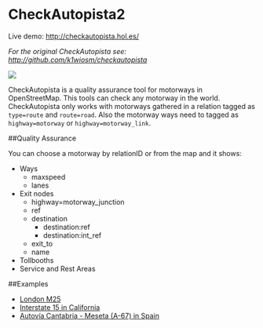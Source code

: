 # CheckAutopista2

Live demo: http://checkautopista.hol.es/

_For the original CheckAutopista see: http://github.com/k1wiosm/checkautopista_

![](https://raw.githubusercontent.com/k1wiosm/checkautopista2/master/img/example.png)

CheckAutopista is a quality assurance tool for motorways in OpenStreetMap. This tools can check any motorway in the world. CheckAutopista only works with motorways gathered in a relation tagged as ```type=route``` and ```route=road```. Also the motorway ways need to tagged as ```highway=motorway``` or ```highway=motorway_link```.

##Quality Assurance

You can choose a motorway by relationID or from the map and it shows:

* Ways
  * maxspeed
  * lanes
* Exit nodes
  * highway=motorway_junction 
  * ref
  * destination
    * destination:ref
    * destination:int_ref
  * exit_to
  * name
* Tollbooths
* Service and Rest Areas

##Examples

* [London M25](http://checkautopista.hol.es/?id=106164&lat=51.5049&lon=-0.3948&z=10)
* [Interstate 15 in California](http://checkautopista.hol.es/?id=2211488&lat=34.1868&lon=-117.8146&z=8)
* [Autovía Cantabria - Meseta (A-67) in Spain](http://checkautopista.hol.es/?id=4071813&lat=42.8629&lon=-4.4206&z=9)
